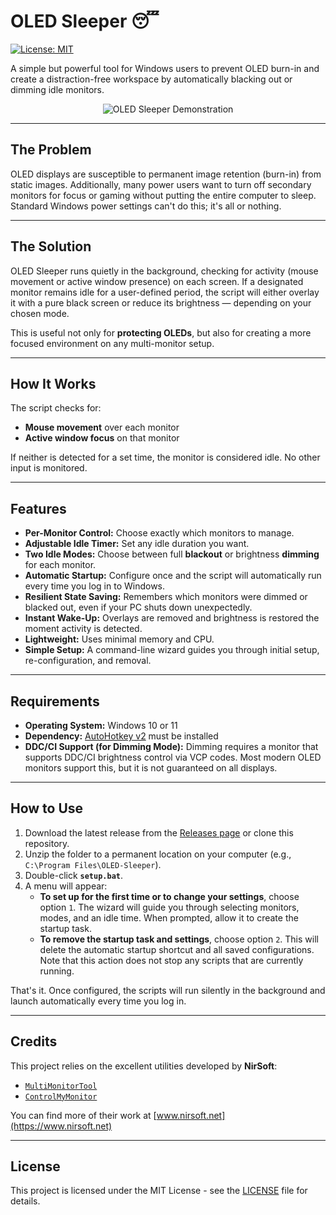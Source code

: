 # OLED Sleeper 😴

[![License: MIT](https://img.shields.io/badge/License-MIT-yellow.svg)](https://opensource.org/licenses/MIT)

A simple but powerful tool for Windows users to prevent OLED burn-in and create a distraction-free workspace by automatically blacking out or dimming idle monitors.

<p align="center">
  <img src="https://files.catbox.moe/w0yq57.webp" alt="OLED Sleeper Demonstration"> 
</p>

---

## The Problem

OLED displays are susceptible to permanent image retention (burn-in) from static images. Additionally, many power users want to turn off secondary monitors for focus or gaming without putting the entire computer to sleep. Standard Windows power settings can't do this; it's all or nothing.

---

## The Solution

OLED Sleeper runs quietly in the background, checking for activity (mouse movement or active window presence) on each screen. If a designated monitor remains idle for a user-defined period, the script will either overlay it with a pure black screen or reduce its brightness — depending on your chosen mode.

This is useful not only for **protecting OLEDs**, but also for creating a more focused environment on any multi-monitor setup.

---

## How It Works

The script checks for:

- **Mouse movement** over each monitor
- **Active window focus** on that monitor

If neither is detected for a set time, the monitor is considered idle. No other input is monitored.

---

## Features

* **Per-Monitor Control:** Choose exactly which monitors to manage.
* **Adjustable Idle Timer:** Set any idle duration you want.
* **Two Idle Modes:** Choose between full **blackout** or brightness **dimming** for each monitor.
* **Automatic Startup:** Configure once and the script will automatically run every time you log in to Windows.
* **Resilient State Saving:** Remembers which monitors were dimmed or blacked out, even if your PC shuts down unexpectedly.
* **Instant Wake-Up:** Overlays are removed and brightness is restored the moment activity is detected.
* **Lightweight:** Uses minimal memory and CPU.
* **Simple Setup:** A command-line wizard guides you through initial setup, re-configuration, and removal.

---

## Requirements

* **Operating System:** Windows 10 or 11
* **Dependency:** [AutoHotkey v2](https://www.autohotkey.com/) must be installed
* **DDC/CI Support (for Dimming Mode):** Dimming requires a monitor that supports DDC/CI brightness control via VCP codes. Most modern OLED monitors support this, but it is not guaranteed on all displays.

---

## How to Use

1.  Download the latest release from the [Releases page](https://github.com/Quorthon13/OLED-Sleeper/releases) or clone this repository.
2.  Unzip the folder to a permanent location on your computer (e.g., `C:\Program Files\OLED-Sleeper`).
3.  Double-click **`setup.bat`**.
4.  A menu will appear:
    * **To set up for the first time or to change your settings**, choose option `1`. The wizard will guide you through selecting monitors, modes, and an idle time. When prompted, allow it to create the startup task.
    * **To remove the startup task and settings**, choose option `2`. This will delete the automatic startup shortcut and all saved configurations. Note that this action does not stop any scripts that are currently running.

That's it. Once configured, the scripts will run silently in the background and launch automatically every time you log in.

---

## Credits

This project relies on the excellent utilities developed by **NirSoft**:

-   [`MultiMonitorTool`](https://www.nirsoft.net/utils/multi_monitor_tool.html)
-   [`ControlMyMonitor`](https://www.nirsoft.net/utils/control_my_monitor.html)

You can find more of their work at [www.nirsoft.net](https://www.nirsoft.net)

---

## License

This project is licensed under the MIT License - see the [LICENSE](LICENSE) file for details.
